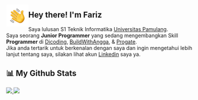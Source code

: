 <img alt="" src="./assets/Hand%20Wave.gif" width='60' align="left"/><h2>Hey there! I'm Fariz</h2>

Saya lulusan S1 Teknik Informatika [Universitas Pamulang](https://http://unpam.ac.id/).\
Saya seorang **Junior Programmer** yang sedang mengembangkan Skill **Programmer** di [Dicoding](https://www.dicoding.com/), [BuildWithAngga](https://www.buildwithangga.com/), & [Progate](https://www.progate.com/).\
Jika anda tertarik untuk berkenalan dengan saya dan ingin mengetahui lebih lanjut tentang saya, silakan lihat akun [Linkedin](https://www.linkedin.com/in/farizkemal/) saya ya.

## 📊 My Github Stats
<p align="left">
<a href="https://github.com/farizkemal">
  <img height="180em" src="https://github-readme-stats-eight-theta.vercel.app/api?username=farizkemal&show_icons=true&theme=algolia&include_all_commits=true&count_private=true"/>
  <img height="180em" src="https://github-readme-stats-eight-theta.vercel.app/api/top-langs/?username=farizkemal&layout=compact&langs_count=8&theme=algolia"/>
</a>
</p>
